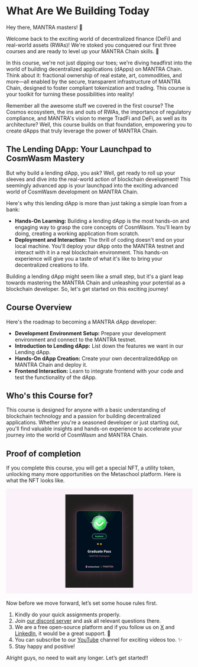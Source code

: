 # What Are We Building Today

Hey there, MANTRA masters! 👋

Welcome back to the exciting world of decentralized finance (DeFi) and real-world assets (RWAs)! We're stoked you conquered our first three courses and are ready to level up your MANTRA Chain skills.  🎉

In this course, we're not just dipping our toes; we're diving headfirst into the world of building decentralized applications (dApps) on MANTRA Chain. Think about it: fractional ownership of real estate, art, commodities, and more—all enabled by the secure, transparent infrastructure of MANTRA Chain, designed to foster compliant tokenization and trading. This course is your toolkit for turning these possibilities into reality!

Remember all the awesome stuff we covered in the first course? The Cosmos ecosystem, the ins and outs of RWAs, the importance of regulatory compliance, and MANTRA's vision to merge TradFi and DeFi, as well as its architecture? Well, this course builds on that foundation, empowering you to create dApps that truly leverage the power of MANTRA Chain.

## The Lending DApp: Your Launchpad to CosmWasm Mastery

But why build a lending dApp, you ask? Well, get ready to roll up your sleeves and dive into the real-world action of blockchain development! This seemingly advanced app is your launchpad into the exciting advanced world of CosmWasm development on MANTRA Chain.

Here's why this lending dApp is more than just taking a simple loan from a bank:

- **Hands-On Learning:** Building a lending dApp is the most hands-on and engaging way to grasp the core concepts of CosmWasm. You'll learn by doing, creating a working application from scratch.
- **Deployment and Interaction:** The thrill of coding doesn't end on your local machine. You'll deploy your dApp onto the MANTRA testnet and interact with it in a real blockchain environment. This hands-on experience will give you a taste of what it's like to bring your decentralized creations to life.

Building a lending dApp might seem like a small step, but it's a giant leap towards mastering the MANTRA Chain and unleashing your potential as a blockchain developer. So, let's get started on this exciting journey!

## Course Overview

Here's the roadmap to becoming a MANTRA dApp developer:

- **Development Environment Setup:** Prepare your development environment and connect to the MANTRA testnet.
- **Introduction to Lending dApp:** List down the features we want in our Lending dApp.
- **Hands-On dApp Creation:** Create your own decentralizeddApp on MANTRA Chain and deploy it.
- **Frontend Interaction:** Learn to integrate frontend with your code and test the functionality of the dApp.

## Who's this Course for?

This course is designed for anyone with a basic understanding of blockchain technology and a passion for building decentralized applications. Whether you're a seasoned developer or just starting out, you'll find valuable insights and hands-on experience to accelerate your journey into the world of CosmWasm and MANTRA Chain.

## Proof of completion

If you complete this course, you will get a special NFT, a utility token, unlocking many more opportunities on the Metaschool platform. Here is what the NFT looks like.

![Frame 3560440.gif](https://github.com/0xmetaschool/Learning-Projects/blob/main/assests_for_all/mantra%20c4%20Building%20a%20Lending%20DApp%20on%20MANTRA%20Chain/Lesson%201%20What%20Are%20We%20Building%20Today/Frame_3560440.webp?raw=true)

Now before we move forward, let’s set some house rules first.

1. Kindly do your quick assignments properly.
2. Join [our discord server](https://bit.ly/mantra-chain-course-discord) and ask all relevant questions there.
3. We are a free open-source platform and if you follow us on [X](https://bit.ly/mantra-chain-twitter) and [LinkedIn](https://www.linkedin.com/company/0xmetaschool/), it would be a great support. 🫣
4. You can subscribe to our [YouTube](https://www.youtube.com/@0xmetaschool/) channel for exciting videos too. ✨
5. Stay happy and positive!

Alright guys, no need to wait any longer. Let’s get started!!